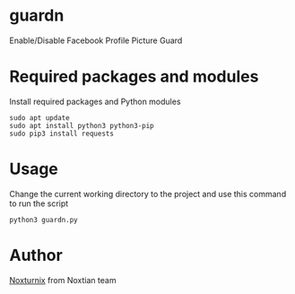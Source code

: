 # guardn
Enable/Disable Facebook Profile Picture Guard

# Required packages and modules
Install required packages and Python modules

    sudo apt update
    sudo apt install python3 python3-pip
    sudo pip3 install requests

# Usage
Change the current working directory to the project and use this command to run the script

    python3 guardn.py

# Author
[Noxturnix](https://github.com/Noxturnix) from Noxtian team
